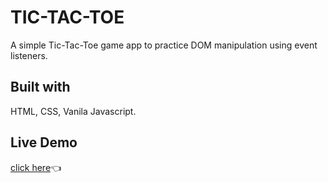 # TIC-TAC-TOE
A simple Tic-Tac-Toe game app to practice DOM manipulation using event listeners.

## Built with
HTML, CSS, Vanila Javascript.

## Live Demo
[click here](https://shino022.github.io/TIC-TAC-TOE/)👈
